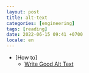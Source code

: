 ```yaml
---
layout: post
title: alt-text
categories: [engineering]
tags: [reading]
date: 2022-06-15 09:41 +0700
locale: en
---
```

- [How to]
  + [Write Good Alt Text](https://supercooldesign.co.uk/blog/how-to-write-good-alt-text)
